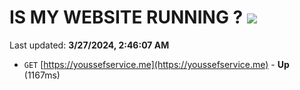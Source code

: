 # IS MY WEBSITE RUNNING ? [![](https://img.shields.io/static/v1?label=Sponsor&message=%E2%9D%A4&logo=GitHub&color=%23fe8e86)](https://github.com/sponsors/<username>)

Last updated: **3/27/2024, 2:46:07 AM**

- `GET` [https://youssefservice.me](https://youssefservice.me) - **Up** (1167ms)
